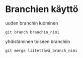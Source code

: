 # Branchien käyttö

uuden branchin luominen 
```
git branch branchin_nimi
```

yhdistäminen toiseen branchiin
```
git merge liitettävä_branch_nimi
